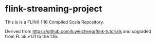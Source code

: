 # flink-streaming-project
This is is a FLINK 1.16 Compiled Scala Repository. 





Derived from https://github.com/luweizheng/flink-tutorials and upgraded from FLink v1.11 to the 1.16. 
